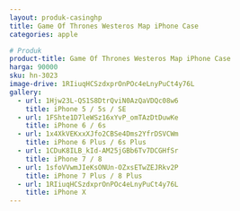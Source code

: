 ```yaml
---
layout: produk-casinghp
title: Game Of Thrones Westeros Map iPhone Case
categories: apple

# Produk
product-title: Game Of Thrones Westeros Map iPhone Case
harga: 90000
sku: hn-3023
image-drive: 1RIiuqHCSzdxprOnPOc4eLnyPuCt4y76L
gallery:
  - url: 1Hjw23L-QS1S8DtrQviN0AzQaVDQc08w6
    title: iPhone 5 / 5s / SE
  - url: 1FShte1D7leWSz16xYvP_omTAzDtDuwKe
    title: iPhone 6 / 6s
  - url: 1x4XkVEKxxXJfo2CBSe4Dms2YfrDSVCWm
    title: iPhone 6 Plus / 6s Plus
  - url: 1CDuK8ILB_kId-AM25jGBb6Tv7DCGHfSr
    title: iPhone 7 / 8
  - url: 1sfoVVwmJIeKsONUn-OZxsETwZEJRkv2P
    title: iPhone 7 Plus / 8 Plus
  - url: 1RIiuqHCSzdxprOnPOc4eLnyPuCt4y76L
    title: iPhone X
---
```

